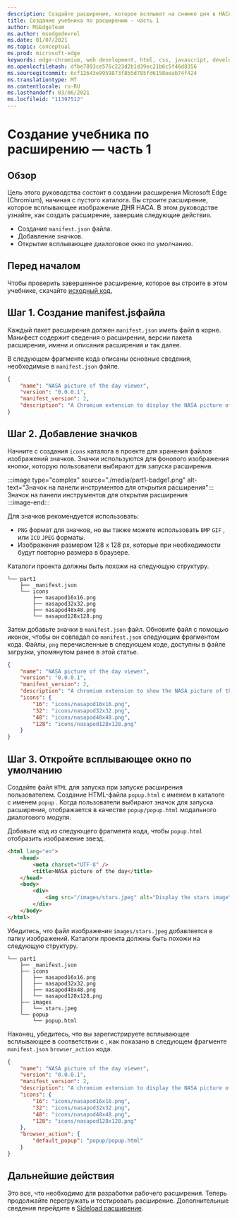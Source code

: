 ```yaml
---
description: Создайте расширение, которое всплывет на снимке дня в НАСА
title: Создание учебника по расширению — часть 1
author: MSEdgeTeam
ms.author: msedgedevrel
ms.date: 01/07/2021
ms.topic: conceptual
ms.prod: microsoft-edge
keywords: edge-chromium, web development, html, css, javascript, developer, extensions
ms.openlocfilehash: dfbe7893ce576c223d2b1d39ec21b6c5f46d8356
ms.sourcegitcommit: 6cf12643e9959873f8b5d785fd6158eeab74f424
ms.translationtype: MT
ms.contentlocale: ru-RU
ms.lasthandoff: 03/06/2021
ms.locfileid: "11397512"
---
```

# <a name="create-an-extension-tutorial---part-1"></a>Создание учебника по расширению — часть 1  

## <a name="overview"></a>Обзор  

Цель этого руководства состоит в создании расширения Microsoft Edge (Chromium), начиная с пустого каталога.  Вы строите расширение, которое всплывающее изображение ДНЯ НАСА. В этом руководстве узнайте, как создать расширение, завершив следующие действия.  

*   Создание `manifest.json` файла.  
*   Добавление значков.  
*   Открытие всплывающее диалоговое окно по умолчанию.  

## <a name="before-you-begin"></a>Перед началом

Чтобы проверить завершенное расширение, которое вы строите в этом учебнике, скачайте [исходный код.][ArchiveExtensionGettingStartedPart1]  

## <a name="step-1-create-a-manifestjson-file"></a>Шаг 1. Создание manifest.jsфайла

Каждый пакет расширения должен `manifest.json` иметь файл в корне.  Манифест содержит сведения о расширении, версии пакета расширения, имени и описания расширения и так далее.  

В следующем фрагменте кода описаны основные сведения, необходимые в `manifest.json` файле.  

```json
{
    "name": "NASA picture of the day viewer",
    "version": "0.0.0.1",
    "manifest_version": 2,
    "description": "A Chromium extension to display the NASA picture of the day."
}
```  

## <a name="step-2-add-icons"></a>Шаг 2. Добавление значков  

Начните с создания `icons` каталога в проекте для хранения файлов изображений значков.  Значки используются для фонового изображения кнопки, которую пользователи выбирают для запуска расширения.  

:::image type="complex" source="./media/part1-badge1.png" alt-text="Значок на панели инструментов для открытия расширения":::
   Значок на панели инструментов для открытия расширения  
:::image-end:::  

Для значков рекомендуется использовать: 
*   `PNG` формат для значков, но вы также можете использовать `BMP` `GIF` , или `ICO` `JPEG` форматы.  
*   Изображения размером 128 x 128 px, которые при необходимости будут повторно размера в браузере.  

Каталоги проекта должны быть похожи на следующую структуру.   

```shell
└── part1
    ├── _manifest.json
    └── icons
        ├── nasapod16x16.png
        ├── nasapod32x32.png
        ├── nasapod48x48.png
        └── nasapod128x128.png
```  

Затем добавьте значки в `manifest.json` файл. Обновите файл с помощью иконок, чтобы он совпадал со `manifest.json` следующим фрагментом кода. Файлы, `png` перечисленные в следующем коде, доступны в файле загрузки, упомянутом ранее в этой статье.  

```json
{
    "name": "NASA picture of the day viewer",
    "version": "0.0.0.1",
    "manifest_version": 2,
    "description": "A chromium extension to show the NASA picture of the day.",
    "icons": {
        "16": "icons/nasapod16x16.png",
        "32": "icons/nasapod32x32.png",
        "48": "icons/nasapod48x48.png",
        "128": "icons/nasapod128x128.png"
    }
}
```  

## <a name="step-3-open-a-default-pop-up-dialog"></a>Шаг 3. Откройте всплывающее окно по умолчанию  

Создайте файл `HTML` для запуска при запуске расширения пользователем.  Создание HTML-файла `popup.html` с именем в каталоге с именем `popup` .  Когда пользователи выбирают значок для запуска расширения, отображается в качестве `popup/popup.html` модального диалогового модуля.  

Добавьте код из следующего фрагмента кода, чтобы `popup.html` отобразить изображение звезд.  

```html
<html lang="en">
    <head>
        <meta charset="UTF-8" />
        <title>NASA picture of the day</title>
    </head>
    <body>
        <div>
            <img src="/images/stars.jpeg" alt="Display the stars image" />
        </div>
    </body>
</html>
```  

Убедитесь, что файл изображения `images/stars.jpeg` добавляется в папку изображений.  Каталоги проекта должны быть похожи на следующую структуру.   

```shell
└── part1
    ├── _manifest.json
    ├── icons
    │   ├── nasapod16x16.png
    │   ├── nasapod32x32.png
    │   ├── nasapod48x48.png
    │   └── nasapod128x128.png
    ├── images
    │   └── stars.jpeg
    └── popup
        └── popup.html
```  

Наконец, убедитесь, что вы зарегистрируете всплывающее всплывающее в соответствии с , как показано в следующем фрагменте `manifest.json` `browser_action` кода.  

```json
{
    "name": "NASA picture of the day viewer",
    "version": "0.0.0.1",
    "manifest_version": 2,
    "description": "A chromium extension to display the NASA picture of the day.",
    "icons": {
        "16": "icons/nasapod16x16.png",
        "32": "icons/nasapod32x32.png",
        "48": "icons/nasapod48x48.png",
        "128": "icons/nasapod128x128.png"
    },
    "browser_action": {
        "default_popup": "popup/popup.html"
    }
}
```  

## <a name="next-steps"></a>Дальнейшие действия
Это все, что необходимо для разработки рабочего расширения.  Теперь продолжайте перегружать и тестировать расширение. Дополнительные сведения перейдите в [Sideload расширение][TestExtensionSideload].  

<!-- image links -->  

<!--[ImagePart1Heirarchy]: ./media/part1-heirarchy.png "Directory Structure"  -->  
<!--[ImagePart1Badge1]: ./media/part1-badge1.png "Toolbar Badge Icon"  -->  
<!--[ImagePart1Heirarchy1]: ./media/part1-heirarchy1.png "Directory Structure for Extension"  -->  
<!--[ImagePart1Threedots]: ./media/part1-threedots.png "Choose Extensions"  -->  
<!--[ImagePart1DevelopermodeToggle]: ./media/part1-developermode-toggle.png "Enable Developer Mode"  -->  
<!--[ImagePart1InstalledExtension]: ./media/part1-installed-extension.png "Installed Extensions"  -->  

<!-- links -->  

[ArchiveExtensionGettingStartedPart1]: https://github.com/MicrosoftEdge/MicrosoftEdge-Extensions-Demos/tree/master/extension-getting-started-part1/part1 "Завершенный источник пакета расширения | Документы Майкрософт"

[TestExtensionSideload]: ./extension-sideloading.md "Проверьте расширение (sideloading) | Документы Майкрософт"
